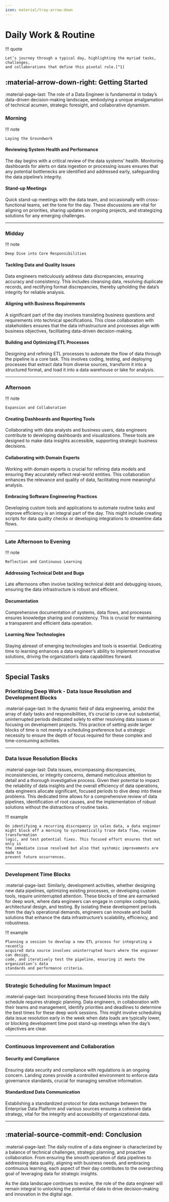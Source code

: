 ```yaml
---
icon: material/tray-arrow-down
---
```


# Daily Work & Routine

!!! quote

    Let’s journey through a typical day, highlighting the myriad tasks, challenges,
    and collaborations that define this pivotal role.[^1]

## :material-arrow-down-right: Getting Started

:material-page-last: The role of a Data Engineer is fundamental in today’s data-driven
decision-making landscape, embodying a unique amalgamation of technical acumen,
strategic foresight, and collaborative dynamism.

### Morning

!!! note

    Laying the Groundwork

#### Reviewing System Health and Performance

The day begins with a critical review of the data systems’ health.
Monitoring dashboards for alerts on data ingestion or processing issues ensures
that any potential bottlenecks are identified and addressed early, safeguarding
the data pipeline’s integrity.

#### Stand-up Meetings

Quick stand-up meetings with the data team, and occasionally with cross-functional
teams, set the tone for the day.
These discussions are vital for aligning on priorities, sharing updates on
ongoing projects, and strategizing solutions for any emerging challenges.

---

### Midday

!!! note

    Deep Dive into Core Responsibilities

#### Tackling Data and Quality Issues

Data engineers meticulously address data
discrepancies, ensuring accuracy and consistency. This includes cleansing data,
resolving duplicate records, and rectifying format discrepancies,
thereby upholding the data’s integrity for reliable analysis.

#### Aligning with Business Requirements

A significant part of the day involves translating
business questions and requirements into technical specifications. This close
collaboration with stakeholders ensures that the data infrastructure and processes
align with business objectives, facilitating data-driven decision-making.

#### Building and Optimizing ETL Processes

Designing and refining ETL processes to
automate the flow of data through the pipeline is a core task. This involves coding,
testing, and deploying processes that extract data from diverse sources, transform
it into a structured format, and load it into a data warehouse or lake for analysis.

---

### Afternoon

!!! note

    Expansion and Collaboration

#### Creating Dashboards and Reporting Tools

Collaborating with data analysts and business users, data engineers contribute
to developing dashboards and visualizations.
These tools are designed to make data insights accessible, supporting strategic
business decisions.

#### Collaborating with Domain Experts

Working with domain experts is crucial for refining data models and ensuring
they accurately reflect real-world entities.
This collaboration enhances the relevance and quality of data, facilitating more
meaningful analysis.

#### Embracing Software Engineering Practices

Developing custom tools and applications to automate routine tasks and improve
efficiency is an integral part of the day.
This might include creating scripts for data quality checks or developing integrations
to streamline data flows.

---

### Late Afternoon to Evening

!!! note

    Reflection and Continuous Learning

####  Addressing Technical Debt and Bugs

Late afternoons often involve tackling technical debt and debugging issues, ensuring
the data infrastructure is robust and efficient.

#### Documentation

Comprehensive documentation of systems, data flows, and processes ensures knowledge
sharing and consistency. This is crucial for maintaining a transparent and efficient
data operation.

#### Learning New Technologies

Staying abreast of emerging technologies and tools is essential.
Dedicating time to learning enhances a data engineer’s ability to implement
innovative solutions, driving the organization’s data capabilities forward.

---

## Special Tasks

### Prioritizing Deep Work - Data Issue Resolution and Development Blocks

:material-page-last: In the dynamic field of data engineering, amidst the array
of daily tasks and responsibilities, it’s crucial to carve out substantial,
uninterrupted periods dedicated solely to either resolving data issues or focusing
on development projects.
This practice of setting aside larger blocks of time is not merely a scheduling
preference but a strategic necessity to ensure the depth of focus required for
these complex and time-consuming activities.

---

### Data Issue Resolution Blocks

:material-page-last: Data issues, encompassing discrepancies, inconsistencies, or
integrity concerns, demand meticulous attention to detail and a thorough
investigative process.
Given their potential to impact the reliability of data insights and the overall
efficiency of data operations, data engineers allocate significant, focused periods
to dive deep into these problems. This dedicated time allows for a comprehensive
review of data pipelines, identification of root causes, and the implementation
of robust solutions without the distractions of routine tasks.

!!! example

    On identifying a recurring discrepancy in sales data, a data engineer
    might block off a morning to systematically trace data flow, review transformation
    logic, and test potential fixes. This focused effort ensures that not only is
    the immediate issue resolved but also that systemic improvements are made to
    prevent future occurrences.

---

### Development Time Blocks

:material-page-last: Similarly, development activities, whether designing new data
pipelines, optimizing existing processes, or developing custom tools, require
uninterrupted attention.
These blocks of time are earmarked for deep work, where data engineers can engage
in complex coding tasks, architectural design, and testing. By isolating these
development periods from the day’s operational demands, engineers can innovate
and build solutions that enhance the data infrastructure’s scalability, efficiency,
and robustness.

!!! example

    Planning a session to develop a new ETL process for integrating a recently
    acquired data source involves uninterrupted hours where the engineer can design,
    code, and iteratively test the pipeline, ensuring it meets the organization’s data
    standards and performance criteria.

---

### Strategic Scheduling for Maximum Impact

:material-page-last: Incorporating these focused blocks into the daily schedule
requires strategic planning.
Data engineers, in collaboration with their teams and management, identify
priorities and deadlines to determine the best times for these deep work
sessions. This might involve scheduling data issue resolution early in the week
when data loads are typically lower, or blocking development time post stand-up
meetings when the day’s objectives are clear.

---

### Continuous Improvement and Collaboration

#### Security and Compliance

Ensuring data security and compliance with regulations
is an ongoing concern. Landing zones provide a controlled environment to enforce
data governance standards, crucial for managing sensitive information.

#### Standardized Data Communication

Establishing a standardized protocol for data exchange between the Enterprise Data
Platform and various sources ensures a cohesive data strategy, vital for the
integrity and accessibility of organizational data.

---

## :material-source-commit-end: Conclusion

:material-page-last: The daily routine of a data engineer is characterized by
a balance of technical challenges, strategic planning, and proactive collaboration.
From ensuring the smooth operation of data pipelines to addressing data quality,
aligning with business needs, and embracing continuous learning, each aspect of
their day contributes to the overarching goal of leveraging data for strategic
insights.

As the data landscape continues to evolve, the role of the data engineer will
remain integral to unlocking the potential of data to drive decision-making
and innovation in the digital age.

[^1]: [Daily Work Routine as a Data Engineer](https://medium.com/@patrickwork0001/daily-work-routine-as-a-data-engineer-ee9e9cc2190c)
